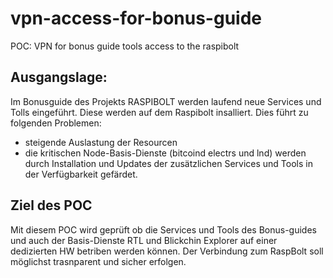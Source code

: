 # vpn-access-for-bonus-guide
POC: VPN for bonus guide tools access to the raspibolt

## Ausgangslage:

Im Bonusguide des Projekts RASPIBOLT werden laufend neue Services und Tolls eingeführt. Diese werden auf dem Raspibolt insalliert. Dies führt zu folgenden Problemen:
- steigende Auslastung der Resourcen
- die kritischen Node-Basis-Dienste (bitcoind electrs und lnd) werden durch Installation und Updates der zusätzlichen Services und Tools in der Verfügbarkeit gefärdet.


## Ziel des POC

Mit diesem POC wird geprüft ob die Services und Tools des Bonus-guides und auch der Basis-Dienste RTL und Blickchin Explorer auf einer dedizierten HW betriben werden können. Der Verbindung zum RaspBolt soll möglichst trasnparent und sicher erfolgen.






